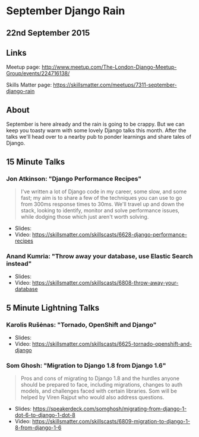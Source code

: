 # September Django Rain

## 22nd September 2015

## Links

Meetup page: http://www.meetup.com/The-London-Django-Meetup-Group/events/224716138/

Skills Matter page: https://skillsmatter.com/meetups/7311-september-django-rain

## About

September is here already and the rain is going to be crappy. But we can keep
you toasty warm with some lovely Django talks this month. After the talks we'll
head over to a nearby pub to ponder learnings and share tales of Django.

## 15 Minute Talks

### Jon Atkinson: "Django Performance Recipes"

> I've written a lot of Django code in my career, some slow, and some fast; my
> aim is to share a few of the techniques you can use to go from 300ms response
> times to 30ms. We'll travel up and down the stack, looking to identify,
> monitor and solve performance issues, while dodging those which just aren't
> worth solving.

* Slides:
* Video: https://skillsmatter.com/skillscasts/6628-django-performance-recipes

### Anand Kumria: "Throw away your database, use Elastic Search instead"

* Slides:
* Video: https://skillsmatter.com/skillscasts/6808-throw-away-your-database

## 5 Minute Lightning Talks

### Karolis Rušėnas: "Tornado, OpenShift and Django"

* Slides:
* Video: https://skillsmatter.com/skillscasts/6625-tornado-openshift-and-django

### Som Ghosh: "Migration to Django 1.8 from Django 1.6"

> Pros and cons of migrating to Django 1.8 and the hurdles anyone should be
> prepared to face, including migrations, changes to auth models, and
> challenges faced with certain libraries. Som will be helped by Viren Rajput
> who would also address questions.

* Slides: https://speakerdeck.com/somghosh/migrating-from-django-1-dot-6-to-django-1-dot-8
* Video: https://skillsmatter.com/skillscasts/6809-migration-to-django-1-8-from-django-1-6
